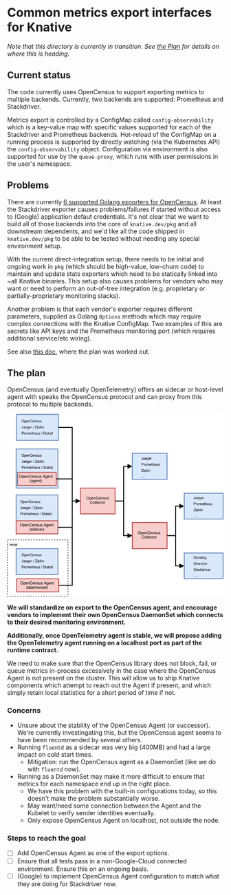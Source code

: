 # Common metrics export interfaces for Knative

_Note that this directory is currently in transition. See [the Plan](#the-plan)
for details on where this is heading._

## Current status

The code currently uses OpenCensus to support exporting metrics to multiple
backends. Currently, two backends are supported: Prometheus and Stackdriver.

Metrics export is controlled by a ConfigMap called `config-observability` which
is a key-value map with specific values supported for each of the Stackdriver
and Prometheus backends. Hot-reload of the ConfigMap on a running process is
supported by directly watching (via the Kubernetes API) the
`config-observability` object. Configuration via environment is also supported
for use by the `queue-proxy`, which runs with user permissions in the user's
namespace.

## Problems

There are currently
[6 supported Golang exporters for OpenCensus](https://opencensus.io/exporters/supported-exporters/go/).
At least the Stackdriver exporter causes problems/failures if started without
access to (Google) application defaut credentials. It's not clear that we want
to build all of those backends into the core of `knative.dev/pkg` and all
downstream dependents, and we'd like all the code shipped in `knative.dev/pkg`
to be able to be tested without needing any special environment setup.

With the current direct-integration setup, there needs to be initial and ongoing
work in `pkg` (which should be high-value, low-churn code) to maintain and
update stats exporters which need to be statically linked into ~all Knative
binaries. This setup also causes problems for vendors who may want or need to
perform an out-of-tree integration (e.g. proprietary or partially-proprietary
monitoring stacks).

Another problem is that each vendor's exporter requires different parameters,
supplied as Golang `Options` methods which may require complex connections with
the Knative ConfigMap. Two examples of this are secrets like API keys and the
Prometheus monitoring port (which requires additional service/etc wiring).

See also
[this doc](https://docs.google.com/document/d/1t-aov3XrhobjCKW4kwScY44QAoahiwxoyXXFtZyL8jw/edit),
where the plan was worked out.

## The plan

OpenCensus (and eventually OpenTelemetry) offers an sidecar or host-level agent
with speaks the OpenCensus protocol and can proxy from this protocol to multiple
backends.

![OpenCensus Agent configuration](https://github.com/census-instrumentation/opencensus-service/raw/master/images/opencensus-service-deployment-models.png)

**We will standardize on export to the OpenCensus agent, and encourage vendors
to implement their own OpenCensus DaemonSet which connects to their desired
monitoring environment.**

**Additionally, once OpenTelemetry agent is stable, we will propose adding the
OpenTelemetry agent running on a localhost port as part of the runtime
contract.**

We need to make sure that the OpenCensus library does not block, fail, or queue
metrics in-process excessively in the case where the OpenCensus Agent is not
present on the cluster. This will allow us to ship Knative components which
attempt to reach out the Agent if present, and which simply retain local
statistics for a short period of time if not.

### Concerns

- Unsure about the stability of the OpenCensus Agent (or successor). We're
  currently investingating this, but the OpenCensus agent seems to have been
  recommended by several others.
- Running `fluentd` as a sidecar was very big (400MB) and had a large impact on
  cold start times.
  - Mitigation: run the OpenCensus agent as a DaemonSet (like we do with
    `fluentd` now).
- Running as a DaemonSet may make it more difficult to ensure that metrics for
  each namespace end up in the right place.
  - We have this problem with the built-in configurations today, so this doesn't
    make the problem substantially worse.
  - May want/need some connection between the Agent and the Kubelet to verify
    sender identities eventually.
  - Only expose OpenCensus Agent on localhost, not outside the node.

### Steps to reach the goal

- [ ] Add OpenCensus Agent as one of the export options.
- [ ] Ensure that all tests pass in a non-Google-Cloud connected environment.
      Ensure this on an ongoing basis.
- [ ] (Google) to implement OpenCensus Agent configuration to match what they
      are doing for Stackdriver now.
